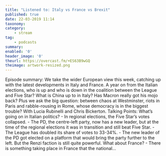 ```yaml
---
title: "Listened to: Italy vs France vs Brexit"
published: true
date: 22-03-2019 11:14
taxonomy:
category:
	- stream
tag:
	- podcasts
summary:
enabled: '0'
header_image: '0'
theurl: https://overcast.fm/+ES63B9wGQ
theimage: artwork-resized.png
--- 
```

Episode summary: We take the wider European view this week, catching up with the latest developments in Italy and France. A year on from the Italian elections, who is up and who is down in the coalition between the League and Five Star? What is China up to in Italy? Has Macron really got his mojo back? Plus we ask the big question: between chaos at Westminster, riots in Paris and rabble-rousing in Rome, whose democracy is in the biggest trouble? With Lucia Rubinelli and Chris Bickerton. Talking Points: What’s going on in Italian politics? - In regional elections, the Five Star’s votes collapsed. - The PD, the centre-left party, now has a new leader, but at the time of the regional elections it was in transition and still beat Five Star. - The League has doubled its share of votes to 33-34%. - The new leader of the PD got elected on a platform that would bring the party further to the left. But the Renzi faction is still quite powerful. What about France? - There is something taking place in France that the national…
